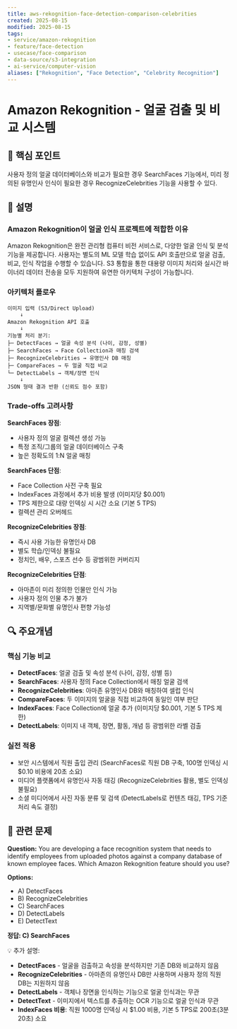 ```yaml
---
title: aws-rekognition-face-detection-comparison-celebrities
created: 2025-08-15
modified: 2025-08-15
tags:
- service/amazon-rekognition
- feature/face-detection
- usecase/face-comparison
- data-source/s3-integration
- ai-service/computer-vision
aliases: ["Rekognition", "Face Detection", "Celebrity Recognition"]
---
```


# Amazon Rekognition - 얼굴 검출 및 비교 시스템

## 🎯 핵심 포인트
사용자 정의 얼굴 데이터베이스와 비교가 필요한 경우 SearchFaces 기능에서, 미리 정의된 유명인사 인식이 필요한 경우 RecognizeCelebrities 기능을 사용할 수 있다.

## 📝 설명

### Amazon Rekognition이 얼굴 인식 프로젝트에 적합한 이유
Amazon Rekognition은 완전 관리형 컴퓨터 비전 서비스로, 다양한 얼굴 인식 및 분석 기능을 제공합니다. 사용자는 별도의 ML 모델 학습 없이도 API 호출만으로 얼굴 검출, 비교, 인식 작업을 수행할 수 있습니다. S3 통합을 통한 대용량 이미지 처리와 실시간 바이너리 데이터 전송을 모두 지원하여 유연한 아키텍처 구성이 가능합니다.

### 아키텍처 플로우
```
이미지 입력 (S3/Direct Upload)
    ↓
Amazon Rekognition API 호출
    ↓
기능별 처리 분기:
├─ DetectFaces → 얼굴 속성 분석 (나이, 감정, 성별)
├─ SearchFaces → Face Collection과 매칭 검색
├─ RecognizeCelebrities → 유명인사 DB 매칭
├─ CompareFaces → 두 얼굴 직접 비교
└─ DetectLabels → 객체/장면 인식
    ↓
JSON 형태 결과 반환 (신뢰도 점수 포함)
```

### Trade-offs 고려사항

**SearchFaces 장점**:
- 사용자 정의 얼굴 컬렉션 생성 가능
- 특정 조직/그룹의 얼굴 데이터베이스 구축
- 높은 정확도의 1:N 얼굴 매칭

**SearchFaces 단점**:
- Face Collection 사전 구축 필요
- IndexFaces 과정에서 추가 비용 발생 (이미지당 $0.001)
- TPS 제한으로 대량 인덱싱 시 시간 소요 (기본 5 TPS)
- 컬렉션 관리 오버헤드

**RecognizeCelebrities 장점**:
- 즉시 사용 가능한 유명인사 DB
- 별도 학습/인덱싱 불필요
- 정치인, 배우, 스포츠 선수 등 광범위한 커버리지

**RecognizeCelebrities 단점**:
- 아마존이 미리 정의한 인물만 인식 가능
- 사용자 정의 인물 추가 불가
- 지역별/문화별 유명인사 편향 가능성

## 🔍 주요개념

### 핵심 기능 비교
- **DetectFaces**: 얼굴 검출 및 속성 분석 (나이, 감정, 성별 등)
- **SearchFaces**: 사용자 정의 Face Collection에서 매칭 얼굴 검색
- **RecognizeCelebrities**: 아마존 유명인사 DB와 매칭하여 셀럽 인식
- **CompareFaces**: 두 이미지의 얼굴을 직접 비교하여 동일인 여부 판단
- **IndexFaces**: Face Collection에 얼굴 추가 (이미지당 $0.001, 기본 5 TPS 제한)
- **DetectLabels**: 이미지 내 객체, 장면, 활동, 개념 등 광범위한 라벨 검출

### 실전 적용
- 보안 시스템에서 직원 출입 관리 (SearchFaces로 직원 DB 구축, 100명 인덱싱 시 $0.10 비용에 20초 소요)
- 미디어 플랫폼에서 유명인사 자동 태깅 (RecognizeCelebrities 활용, 별도 인덱싱 불필요)
- 소셜 미디어에서 사진 자동 분류 및 검색 (DetectLabels로 컨텐츠 태깅, TPS 기준 처리 속도 결정)

## 📝 관련 문제

**Question:** You are developing a face recognition system that needs to identify employees from uploaded photos against a company database of known employee faces. Which Amazon Rekognition feature should you use?

**Options:**
- A) DetectFaces
- B) RecognizeCelebrities  
- C) SearchFaces
- D) DetectLabels
- E) DetectText

**정답: C) SearchFaces**

💡 추가 설명:
- **DetectFaces** - 얼굴을 검출하고 속성을 분석하지만 기존 DB와 비교하지 않음
- **RecognizeCelebrities** - 아마존의 유명인사 DB만 사용하며 사용자 정의 직원 DB는 지원하지 않음
- **DetectLabels** - 객체나 장면을 인식하는 기능으로 얼굴 인식과는 무관
- **DetectText** - 이미지에서 텍스트를 추출하는 OCR 기능으로 얼굴 인식과 무관
- **IndexFaces 비용**: 직원 1000명 인덱싱 시 $1.00 비용, 기본 5 TPS로 200초(3분 20초) 소요